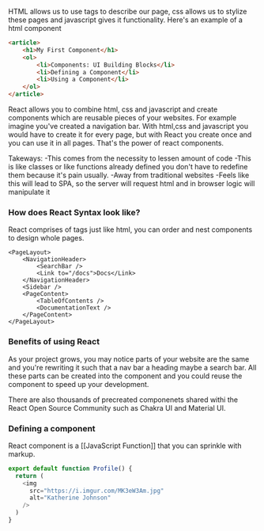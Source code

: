 HTML allows us to use tags to describe our page, css allows us to stylize these pages and javascript gives it functionality. Here's an example of a html component

```html
<article>  
	<h1>My First Component</h1>  
	<ol>  
		<li>Components: UI Building Blocks</li>  
		<li>Defining a Component</li>  
		<li>Using a Component</li>  
	</ol>  
</article>
```

React allows you to combine html, css and javascript and create components which are reusable pieces of your websites. For example imagine you've created a navigation bar. With html,css and javascript you would have to create it for every page, but with React you create once and you can use it in all pages. That's the power of react components.

Takeways:
-This comes from the necessity to lessen amount of code
-This is like classes or like functions already defined you don't have to redefine them because it's pain usually.
-Away from traditional websites
-Feels like this will lead to SPA, so the server will request html and in browser logic will manipulate it

### How does React Syntax look like?
React comprises of tags just like html, you can order and nest components to design whole pages. 

```
<PageLayout>
	<NavigationHeader>  
		<SearchBar />  
		<Link to="/docs">Docs</Link>  
	</NavigationHeader>  
	<Sidebar />  
	<PageContent>  
		<TableOfContents />  
		<DocumentationText />  
	</PageContent>  
</PageLayout>
```

### Benefits of using React
As your project grows, you may notice parts of your website are the same and you're rewriting it such that a nav bar a heading maybe a search bar. All these parts can be created into the component and you could reuse the component to speed up your development. 

There are also thousands of precreated componenets shared withi the React Open Source Community such as Chakra UI and Material UI.

### Defining a component
React component is a [[JavaScript Function]] that you can sprinkle with markup.

```js
export default function Profile() {
  return (
    <img
      src="https://i.imgur.com/MK3eW3Am.jpg"
      alt="Katherine Johnson"
    />
  )
}
```

